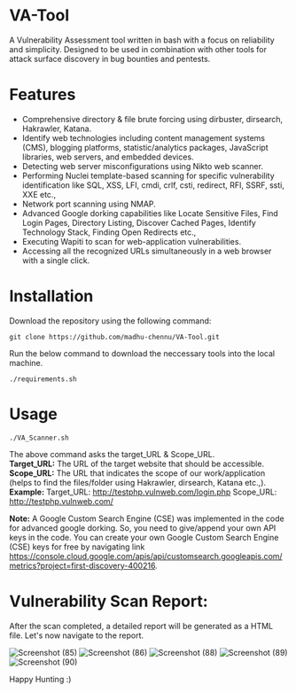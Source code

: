 # VA-Tool

A Vulnerability Assessment tool written in bash with a focus on reliability and simplicity. Designed to be used in combination with other tools for attack surface discovery in bug bounties and pentests.

# Features
+ Comprehensive directory & file brute forcing using dirbuster, dirsearch, Hakrawler, Katana.
+ Identify web technologies including content management systems (CMS), blogging platforms, statistic/analytics packages, JavaScript libraries, web servers, and embedded devices.
+ Detecting web server misconfigurations using Nikto web scanner.
+ Performing Nuclei template-based scanning for specific vulnerability identification like SQL, XSS, LFI, cmdi, crlf, csti, redirect, RFI, SSRF, ssti, XXE etc.,
+ Network port scanning using NMAP.
+ Advanced Google dorking capabilities like Locate Sensitive Files, Find Login Pages, Directory Listing, Discover Cached Pages, Identify Technology Stack, Finding Open Redirects etc.,
+ Executing Wapiti to scan for web-application vulnerabilities.
+ Accessing all the recognized URLs simultaneously in a web browser with a single click.

# Installation
Download the repository using the following command:
```
git clone https://github.com/madhu-chennu/VA-Tool.git
```

Run the below command to download the neccessary tools into the local machine.
```
./requirements.sh
```

# Usage
```
./VA_Scanner.sh
```

The above command asks the target_URL & Scope_URL.<br>
**Target_URL:** The URL of the target website that should be accessible.<br>
**Scope_URL:** The URL that indicates the scope of our work/application (helps to find the files/folder using Hakrawler, dirsearch, Katana etc.,).
**Example:** Target_URL: http://testphp.vulnweb.com/login.php
              Scope_URL: http://testphp.vulnweb.com/

**Note:** A Google Custom Search Engine (CSE) was implemented in the code for advanced google dorking. So, you need to give/append your own API keys in the code. You can create your own Google Custom Search Engine (CSE) keys for free by navigating link https://console.cloud.google.com/apis/api/customsearch.googleapis.com/metrics?project=first-discovery-400216.

# Vulnerability Scan Report:
After the scan completed, a detailed report will be generated as a HTML file. Let's now navigate to the report.

![Screenshot (85)](https://github.com/madhu-chennu/VA-Tool/assets/46317449/2ff86c3c-c976-4294-9c39-0d144af70d71)
![Screenshot (86)](https://github.com/madhu-chennu/VA-Tool/assets/46317449/9560a469-5da0-4653-b7b9-4126f3040076)
![Screenshot (88)](https://github.com/madhu-chennu/VA-Tool/assets/46317449/6af76618-5f2c-4528-9859-a429f538e68e)
![Screenshot (89)](https://github.com/madhu-chennu/VA-Tool/assets/46317449/ad047c34-035c-4c42-986e-661923cca68e)
![Screenshot (90)](https://github.com/madhu-chennu/VA-Tool/assets/46317449/0d343f4a-6ee7-4bed-a10b-aa1650e8087f)

Happy Hunting :)
